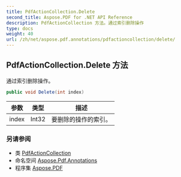 ```yaml
---
title: PdfActionCollection.Delete
second_title: Aspose.PDF for .NET API Reference
description: PdfActionCollection 方法。通过索引删除操作
type: docs
weight: 40
url: /zh/net/aspose.pdf.annotations/pdfactioncollection/delete/
---
```

## PdfActionCollection.Delete 方法

通过索引删除操作。

```csharp
public void Delete(int index)
```

| 参数 | 类型 | 描述 |
| --- | --- | --- |
| index | Int32 | 要删除的操作的索引。 |

### 另请参阅

* 类 [PdfActionCollection](../)
* 命名空间 [Aspose.Pdf.Annotations](../../../aspose.pdf.annotations/)
* 程序集 [Aspose.PDF](../../../)